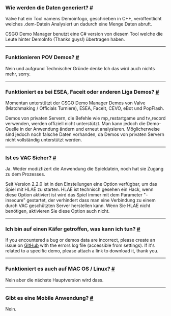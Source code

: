 <a class="anchor" id="data-generation"></a>

### Wie werden die Daten generiert? [#](/docs/about#data-generation)

Valve hat ein Tool namens Demoinfogo, geschrieben in C++, veröffentlicht welches .dem-Datein Analysiert un dadurch eine Menge Daten abruft.

CSGO Demo Manager benutzt eine C# version von diesem Tool welche die Leute hinter DemoInfo (Thanks guys!) übertragen haben.

---

<a class="anchor" id="pov-support"></a>

### Funktionieren POV Demos? [#](/docs/about#pov-support)

Nein und aufgrund Technischer Gründe denke Ich das wird auch nichts mehr, sorry.

---

<a class="anchor" id="provider-support"></a>

### Funktioniert es bei ESEA, Faceit oder anderen Liga Demos? [#](/docs/about#provider-support)

Momentan unterstützt der CSGO Demo Manager Demos von Valve (Matchmaking / Officials Turniere), ESEA, FaceIt, CEVO, eBot und PopFlash.

Demos von privaten Servern, die Befehle wie mp_restartgame und tv_record verwenden, werden offiziell nicht unterstützt. Man kann jedoch die Demo-Quelle in der Anwendung ändern und erneut analysieren. Möglicherweise sind jedoch noch falsche Daten vorhanden, da Demos von privaten Servern nicht vollständig unterstützt werden.

---

<a class="anchor" id="vac"></a>

### Ist es VAC Sicher? [#](/docs/about#vac)

Ja. Weder modizfizert die Anwendung die Spieldatein, noch hat sie Zugang zu dem Prozesses.

Seit Version 2.2.0 ist in den Einstellungen eine Option verfügbar, um das Spiel mit HLAE zu starten. HLAE ist technisch gesehen ein Hack, wenn diese Option aktiviert ist wird das Spiel immer mit dem Parameter "-insecure" gestartet, der verhindert dass man eine Verbindung zu einem durch VAC geschützten Server herstellen kann. Wenn Sie HLAE nicht benötigen, aktivieren Sie diese Option auch nicht.

---

<a class="anchor" id="bug"></a>

### Ich bin auf einen Käfer getroffen, was kann ich tun? [#](/docs/about#bug)

If you encountered a bug or demos data are incorrect, please create an issue on [GitHub](https://github.com/akiver/CSGO-Demos-Manager/issues) with the errors log file (accessible from settings). If it's related to a specific demo, please attach a link to download it, thank you.

---

<a class="anchor" id="os-compatibility"></a>

### Funktioniert es auch auf MAC OS / Linux? [#](/docs/about#os-compatibility)

Nein aber die nächste Hauptversion wird dass.

---

<a class="anchor" id="mobile-app"></a>

### Gibt es eine Mobile Anwendung? [#](/docs/about#mobile-app)

Nein.
